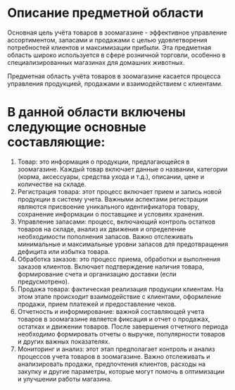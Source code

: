 # Описание предметной области

Основная цель учёта товаров в зоомагазине - эффективное управление ассортиментом, запасами и продажами с целью удовлетворения потребностей клиентов и максимизации прибыли. Эта предметная область широко используется в сфере розничной торговли, особенно в специализированных магазинах для домашних животных.

Предметная область учёта товаров в зоомагазине касается процесса управления продукцией, продажами и взаимодействием с клиентами.

# В данной области включены следующие основные составляющие:

1. Товар: это информация о продукции, предлагающейся в зоомагазине. Каждый товар включает данные о названии, категории (корма, аксессуары, средства ухода и т.д.), описании, цене и количестве на складе.
2. Регистрация товара: этот процесс включает прием и запись новой продукции в систему учета. Важными аспектами регистрации являются присвоение уникального идентификатора товару, сохранение информации о поставщике и условиях хранения.
3. Управление запасами: процесс, включающий контроль остатков товаров на складе, анализ их движения и определение необходимости пополнения запасов. Важно отслеживать минимальные и максимальные уровни запасов для предотвращения дефицита или избытка товара.
4. Обработка заказов: это процесс приема, обработки и выполнения заказов клиентов. Включает подтверждение наличия товара, формирование счета и организацию доставки (если предусмотрено).
5. Продажа товара: фактическая реализация продукции клиентам. На этом этапе происходит взаимодействие с клиентами, оформление продажи, прием платежей и предоставление чеков.
6. Отчетность и информирование: важной составляющей учета товаров в зоомагазине является фиксация и отчет о продажах, остатках и движении товаров. После завершения отчетного периода необходимо формировать отчеты о выручке, популярности товаров и других важных показателях.
7. Мониторинг и анализ: этот этап предполагает контроль и анализ процессов учета товаров в зоомагазине. Важно отслеживать и анализировать продажи, предпочтения клиентов, расходы на закупку и другие параметры, которые могут помочь в оптимизации и улучшении работы магазина.
